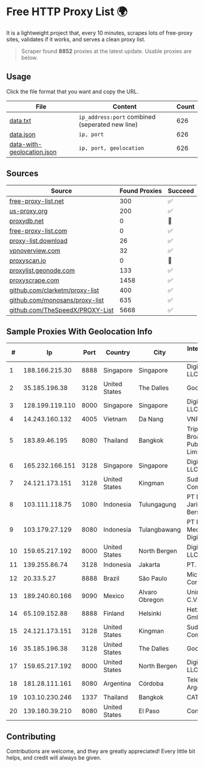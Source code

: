 
# Free HTTP Proxy List 🌍

It is a lightweight project that, every 10 minutes, scrapes lots of free-proxy sites, validates if it works, and serves a clean proxy list.


> Scraper found **8852** proxies at the latest update. Usable proxies are below.

## Usage

Click the file format that you want and copy the URL.


|File|Content|Count|
|----|-------|-----|
|[data.txt](https://raw.githubusercontent.com/themiralay/Proxy-List-World/master/data.txt)|`ip_address:port` combined (seperated new line)|626|
|[data.json](https://raw.githubusercontent.com/themiralay/Proxy-List-World/master/data.json)|`ip, port`|626|
|[data-with-geolocation.json](https://raw.githubusercontent.com/themiralay/Proxy-List-World/master/data-with-geolocation.json)|`ip, port, geolocation`|626|

## Sources

|Source|Found Proxies|Succeed|
|------|-------------|-------|
|[free-proxy-list.net](https://free-proxy-list.net)|300|✅|
|[us-proxy.org](https://www.us-proxy.org)|200|✅|
|[proxydb.net](http://proxydb.net)|0|🚫|
|[free-proxy-list.com](https://free-proxy-list.com/?page=&port=&type%5B%5D=http&type%5B%5D=https&up_time=0&search=Search)|0|✅|
|[proxy-list.download](https://www.proxy-list.download/HTTP)|26|✅|
|[vpnoverview.com](https://vpnoverview.com/privacy/anonymous-browsing/free-proxy-servers)|32|✅|
|[proxyscan.io](https://www.proxyscan.io)|0|🚫|
|[proxylist.geonode.com](https://proxylist.geonode.com/api/proxy-list?limit=300&page=1&sort_by=lastChecked&sort_type=desc&protocols=http,https)|133|✅|
|[proxyscrape.com](https://api.proxyscrape.com/v2/?request=displayproxies&protocol=http&timeout=10000&country=all&ssl=all&anonymity=all)|1458|✅|
|[github.com/clarketm/proxy-list](https://raw.githubusercontent.com/clarketm/proxy-list/master/proxy-list-raw.txt)|400|✅|
|[github.com/monosans/proxy-list](https://raw.githubusercontent.com/monosans/proxy-list/main/proxies/http.txt)|635|✅|
|[github.com/TheSpeedX/PROXY-List](https://raw.githubusercontent.com/TheSpeedX/PROXY-List/master/http.txt)|5668|✅|


## Sample Proxies With Geolocation Info

|#|Ip|Port|Country|City|Internet Service Provider|
|-|--|----|-------|----|-------------------------|
|1|188.166.215.30|8888|Singapore|Singapore|DigitalOcean, LLC|
|2|35.185.196.38|3128|United States|The Dalles|Google LLC|
|3|128.199.119.110|8000|Singapore|Singapore|DigitalOcean, LLC|
|4|14.243.160.132|4005|Vietnam|Da Nang|VNPT|
|5|183.89.46.195|8080|Thailand|Bangkok|Triple T Broadband Public Company Limited|
|6|165.232.166.151|3128|Singapore|Singapore|DigitalOcean, LLC|
|7|24.121.173.151|3128|United States|Kingman|Suddenlink Communications|
|8|103.111.118.75|1080|Indonesia|Tulungagung|PT Dimensi Jaringan Bersinar|
|9|103.179.27.129|8080|Indonesia|Tulangbawang|PT Primadona Media Digitalindo|
|10|159.65.217.192|8000|United States|North Bergen|DigitalOcean, LLC|
|11|139.255.86.74|3128|Indonesia|Jakarta|PT. LINKNET|
|12|20.33.5.27|8888|Brazil|São Paulo|Microsoft Corporation|
|13|189.240.60.166|9090|Mexico|Alvaro Obregon|Uninet S.A. de C.V.|
|14|65.109.152.88|8888|Finland|Helsinki|Hetzner Online GmbH|
|15|24.121.173.151|3128|United States|Kingman|Suddenlink Communications|
|16|35.185.196.38|3128|United States|The Dalles|Google LLC|
|17|159.65.217.192|8000|United States|North Bergen|DigitalOcean, LLC|
|18|181.28.111.161|8080|Argentina|Córdoba|Telecom Argentina S.A|
|19|103.10.230.246|1337|Thailand|Bangkok|CATBB|
|20|139.180.39.210|8080|United States|El Paso|Conterra|



## Contributing

Contributions are welcome, and they are greatly appreciated! Every
little bit helps, and credit will always be given.

